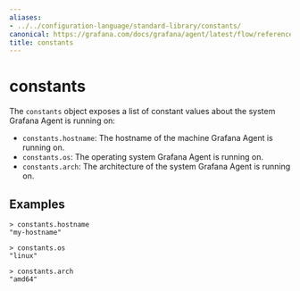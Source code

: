 ```yaml
---
aliases:
- ../../configuration-language/standard-library/constants/
canonical: https://grafana.com/docs/grafana/agent/latest/flow/reference/stdlib/constants/
title: constants
---
```


# constants

The `constants` object exposes a list of constant values about the system
Grafana Agent is running on:

* `constants.hostname`: The hostname of the machine Grafana Agent is running
  on.
* `constants.os`: The operating system Grafana Agent is running on.
* `constants.arch`: The architecture of the system Grafana Agent is running on.

## Examples

```
> constants.hostname
"my-hostname"

> constants.os
"linux"

> constants.arch
"amd64"
```

